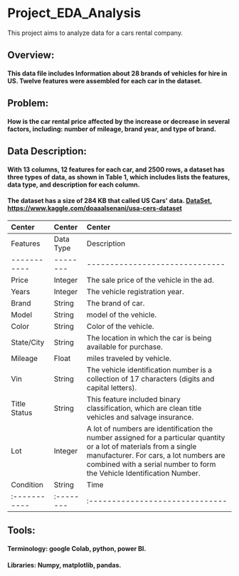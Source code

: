 # Project_EDA_Analysis
This project aims to analyze data for a cars rental company.


## Overview:
#### This data file includes Information about 28 brands of vehicles for hire in US. Twelve features were assembled for each car in the dataset.

## Problem:
#### How is the car rental price affected by the increase or decrease in several factors, including: number of mileage, brand year, and type of brand.

## Data Description: 
#### With 13 columns, 12 features for each car, and 2500 rows, a dataset has three types of data, as shown in Table 1, which includes lists the features, data type, and description for each column.
#### The dataset has a size of 284 KB that called US Cars' data. [DataSet](https://www.kaggle.com/doaaalsenani/usa-cers-dataset "optional title"),  https://www.kaggle.com/doaaalsenani/usa-cers-dataset


|Center      |Center   |Center                        |
|:-----------|:--------|:-----------------------------|
|Features    |Data Type|Description                   |
| -----------| --------|------------------------------|
|Price       |Integer  |The sale price of the vehicle in the ad.|
|Years       |Integer  |The vehicle registration year.|
|Brand       |String   |The brand of car.|
|Model       |String   |model of the vehicle.|
|Color       |String   |Color of the vehicle.|
|State/City  |String   |The location in which the car is being available for purchase.|
|Mileage     |Float    |miles traveled by vehicle.|
|Vin         |String   |The vehicle identification number is a collection of 17 characters (digits and capital letters).|
|Title Status|String   |This feature included binary classification, which are clean title vehicles and salvage insurance.|
|Lot         |Integer  |A lot of numbers are identification the number assigned for a particular quantity or a lot of materials from a single manufacturer. For cars, a lot numbers are combined with a serial number to form the Vehicle Identification Number.|
|Condition   |String   |Time|
|:-----------|:--------|:------------------------------|

## Tools:
#### Terminology: google Colab, python, power BI.
#### Libraries: Numpy, matplotlib, pandas.
